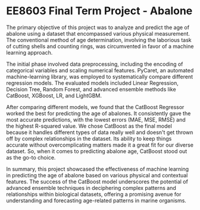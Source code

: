 # EE8603 Final Term Project - Abalone

The primary objective of this project was to analyze and predict the age of abalone using a dataset that encompassed various physical measurement. The conventional method of age determination, involving the laborious task of cutting shells and counting rings, was circumvented in favor of a machine learning approach.

The initial phase involved data preprocessing, including the encoding of categorical variables and scaling numerical features. PyCaret, an automated machine-learning library, was employed to systematically compare different regression models. The evaluated models included Linear Regression, Decision Tree, Random Forest, and advanced ensemble methods like CatBoost, XGBoost, LR, and LightGBM.

After comparing different models, we found that the CatBoost Regressor worked the best for predicting the age of abalones. It consistently gave the most accurate predictions, with the lowest errors (MAE, MSE, RMSE) and the highest R-squared value. We chose CatBoost as the final model because it handles different types of data really well and doesn't get thrown off by complex relationships in the dataset. Its ability to keep things accurate without overcomplicating matters made it a great fit for our diverse dataset. So, when it comes to predicting abalone age, CatBoost stood out as the go-to choice.

In summary, this project showcased the effectiveness of machine learning in predicting the age of abalone based on various physical and contextual features. The success of the CatBoost model underscores the potential of advanced ensemble techniques in deciphering complex patterns and relationships within biological datasets, offering a promising avenue for understanding and forecasting age-related patterns in marine organisms.
